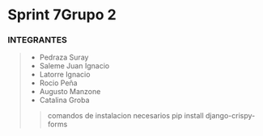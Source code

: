 # Sprint 7Grupo 2
### INTEGRANTES
>- Pedraza Suray
>- Saleme Juan Ignacio
>- Latorre Ignacio
>- Rocio Peña
>- Augusto Manzone
>- Catalina Groba
>> comandos de instalacion necesarios
>> pip install django-crispy-forms
